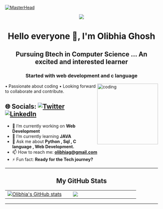 [![MasterHead](https://github.com/OlibhiaGhosh/OlibhiaGhosh/blob/main/LINKDIN%20BANNER.png)](https://github.com/OlibhiaGhosh)

<p align="center"><img src="https://readme-typing-svg.herokuapp.com/?font=Mitr&color=A13B3B&size=20&center=true&vCenter=true&lines=!+!+Welcome+to+my+Profile+!+!;I+am+excited+to+learn+and+grow;Interested+in+Web-Dev+and+coding...;Have+a+great+day+ahead+!!"></p>


<h1 align="center">Hello everyone 👋, I'm Olibhia Ghosh</h1>
<h2 align="center">Pursuing Btech in Computer Science ... An excited and interested learner</h2>
<h3 align="center">Started with web development and c language</h3>

<img align="right" alt="coding" width="200" src="https://i.imgur.com/rHlEdDq.gif">
• Passionate about coding • Looking forward to collaborate and contribute.





## 🌐 Socials:          [![Twitter](https://img.shields.io/badge/Twitter-%231DA1F2.svg?logo=Twitter&logoColor=white)](https://twitter.com/OlibhiaGhosh) [![LinkedIn](https://img.shields.io/badge/LinkedIn-%230077B5.svg?logo=linkedin&logoColor=white)](https://www.linkedin.com/in/olibhiaghosh/)



- 🔭 I’m currently working on **Web Development**
- 🌱 I’m currently learning **JAVA**
- 💬 Ask me about **Python , Sql , C language , Web Development.**
- 📫 How to reach me: **olibhiag@gmail.com**
- ⚡ Fun fact: **Ready for the Tech journey?**


 <hr>
 

<h2 align="center">My GitHub Stats</h2>
  </div>
  <div align="center">
    <table>
      <tr>
        <td width="45%">
          <a href="https://github.com/OlibhiaGhosh"><img src="https://github-readme-stats.vercel.app/api?username=OlibhiaGhosh&show_icons=true&hide=&count_private=true&title_color=0891b2&text_color=ffffff&icon_color=0891b2&bg_color=1c1917&hide_border=true&show_icons=true" alt="Olibhia's GitHub stats" /></a> 
        </td>
        <td width="45%">
          <a href="https://github.com/OlibhiaGhosh"><img src="https://github-readme-streak-stats.herokuapp.com/?user=OlibhiaGhosh&stroke=ffffff&background=1c1917&ring=0891b2&fire=0891b2&currStreakNum=ffffff&currStreakLabel=0891b2&sideNums=ffffff&sideLabels=ffffff&dates=ffffff&hide_border=true" /></a>
        </td>
    </table>
      </div>
  </tr>

<hr>




  
